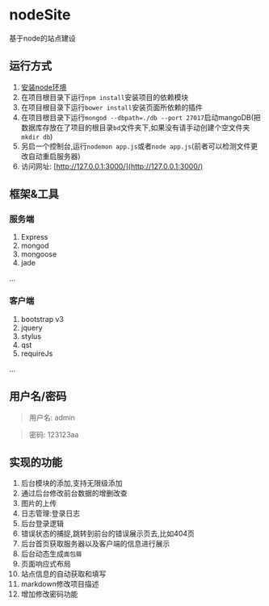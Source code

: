 # nodeSite
基于node的站点建设

## 运行方式

1. [安装node环境](https://nodejs.org/en/)
2. 在项目根目录下运行`npm install`安装项目的依赖模块
3. 在项目根目录下运行`bower install`安装页面所依赖的插件
4. 在项目根目录下运行`mongod --dbpath=./db --port 27017`启动mangoDB(把数据库存放在了项目的根目录`bd`文件夹下,如果没有请手动创建个空文件夹`mkdir db`)
5. 另启一个控制台,运行`nodemon app.js`或者`node app.js`(前者可以检测文件更改自动重启服务器)
6. 访问网址: [http://127.0.0.1:3000/](http://127.0.0.1:3000/)

## 框架&工具

### 服务端
1. Express
2. mongod
3. mongoose
4. jade

...

### 客户端
1. bootstrap v3
2. jquery
3. stylus
4. qst
5. requireJs

...

## 用户名/密码

> 用户名: admin

> 密码: 123123aa

## 实现的功能

1. 后台模块的添加,支持无限级添加
2. 通过后台修改前台数据的增删改查
3. 图片的上传
4. 日志管理:登录日志
5. 后台登录逻辑
6. 错误状态的捕捉,跳转到前台的错误展示页去,比如404页
7. 后台首页获取服务器以及客户端的信息进行展示
8. 后台动态生成`面包屑`
9. 页面响应式布局
10. 站点信息的自动获取和填写
11. markdown修改项目描述
12. 增加修改密码功能